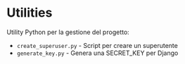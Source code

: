 # Utilities

Utility Python per la gestione del progetto:

- `create_superuser.py` - Script per creare un superutente
- `generate_key.py` - Genera una SECRET_KEY per Django